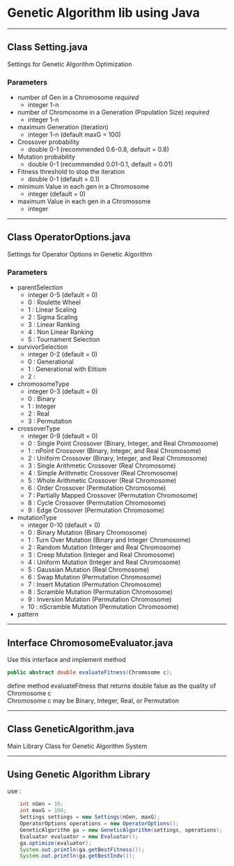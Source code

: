 # Genetic Algorithm lib using Java

---
## Class Setting.java
Settings for Genetic Algorithm Optimization
### Parameters
* number of Gen in a Chromosome *required*
  * integer 1-n
* number of Chromosome in a Generation (Population Size) *required*
  * integer 1-n
* maximum Generation (iteration)
  * integer 1-n (default maxG = 100)
* Crossover probability
  * double 0-1 (recommended 0.6-0.8, default = 0.8)
* Mutation probability 
  * double 0-1 (recommended 0.01-0.1, default = 0.01)
* Fitness threshold to stop the iteration
  * double 0-1 (default = 0.1)
* minimum Value in each gen in a Chromosome
  * integer (default = 0)
* maximum Value in each gen in a Chromosome
  * integer
  
---
## Class OperatorOptions.java
Settings for Operator Options in Genetic Algorithm
### Parameters
* parentSelection
  * integer 0-5 (default = 0)
  * 0 : Roulette Wheel
  * 1 : Linear Scaling
  * 2 : Sigma Scaling
  * 3 : Linear Ranking
  * 4 : Non Linear Ranking
  * 5 : Tournament Selection
* survivorSelection
  * integer 0-2 (default = 0)
  * 0 : Generational
  * 1 : Generational with Elitism
  * 2 : 
* chromosomeType
  * integer 0-3 (default = 0)
  * 0 : Binary
  * 1 : Integer
  * 2 : Real
  * 3 : Permutation
* crossoverType
  * integer 0-9 (default = 0)
  * 0 : Single Point Crossover (Binary, Integer, and Real Chromosome)
  * 1 : nPoint Crossover (Binary, Integer, and Real Chromosome)
  * 2 : Uniform Crossover (Binary, Integer, and Real Chromosome)
  * 3 : Single Arithmetic Crossover (Real Chromosome)
  * 4 : Simple Arithmetic Crossover (Real Chromosome)
  * 5 : Whole Arithmetic Crossover (Real Chromosome)
  * 6 : Order Crossover (Permutation Chromosome)
  * 7 : Partially Mapped Crossover (Permutation Chromosome)
  * 8 : Cycle Crossover (Permutation Chromosome)
  * 9 : Edge Crossover (Permutation Chromosome)
* mutationType
  * integer 0-10 (default = 0)
  * 0 : Binary Mutation (Binary Chromosome)
  * 1 : Turn Over Mutation (Binary and Integer Chromosome)
  * 2 : Random Mutation (Integer and Real Chromosome)
  * 3 : Creep Mutation (Integer and Real Chromosome)
  * 4 : Uniform Mutation (Integer and Real Chromosome)
  * 5 : Gaussian Mutation (Real Chromosome)
  * 6 : Swap Mutation (Permutation Chromosome)
  * 7 : Insert Mutation (Permutation Chromosome)
  * 8 : Scramble Mutation (Permutation Chromosome)
  * 9 : Inversion Mutation (Permutation Chromosome)
  * 10 : nScramble Mutation (Permutation Chromosome)
* pattern

---
## Interface ChromosomeEvaluator.java
Use this interface and implement method 
```java
public abstract double evaluateFitness(Chromosome c);
```
define method evaluateFitness that returns double falue as the quality of Chromosome c <br>
Chromosome c may be Binary, Integer, Real, or Permutation

---
## Class GeneticAlgorithm.java
Main Library Class for Genetic Algorithm System <br>

---
## Using Genetic Algorithm Library
use : 
```java
	int nGen = 10;
	int maxG = 100;
	Settings settings = new Settings(nGen, maxG);
	OperatorOptions operations = new OperatorOptions();
	GeneticAlgorithm ga = new GeneticAlgorithm(settings, operations);
	Evaluator evaluator = new Evaluator();
	ga.optimize(evaluator);
	System.out.println(ga.getBestFitness());
	System.out.println(ga.getBestIndv());
```
